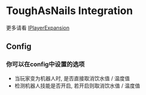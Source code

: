 # ToughAsNails Integration

更多请看 [IPlayerExpansion](https://github.com/ikexing-cn/RandomTweaker/blob/1.12.2/wiki/zh_cn/IPlayerExpansion.md)

## Config

### 你可以在config中设置的选项

* 当玩家变为机器人时, 是否直接取消饮水值 / 温度值
* 检测机器人技能是否开启, 若开启则取消饮水值 / 温度值